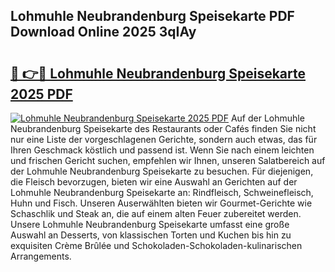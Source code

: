 ## Lohmuhle Neubrandenburg Speisekarte PDF Download Online 2025 3qIAy

# <h2><a href="http://gcc384b.nevu.top/?p=Lohmuhle+Neubrandenburg+Speisekarte">🔗 👉🔴 Lohmuhle Neubrandenburg Speisekarte 2025 PDF</a></h2>

[![Lohmuhle Neubrandenburg Speisekarte 2025 PDF](https://i.imgur.com/dBaPXMq.png)](http://gcc384b.nevu.top/?p=Lohmuhle+Neubrandenburg+Speisekarte)
Auf der Lohmuhle Neubrandenburg Speisekarte des Restaurants oder Cafés finden Sie nicht nur eine Liste der vorgeschlagenen Gerichte, sondern auch etwas, das für Ihren Geschmack köstlich und passend ist. Wenn Sie nach einem leichten und frischen Gericht suchen, empfehlen wir Ihnen, unseren Salatbereich auf der Lohmuhle Neubrandenburg Speisekarte zu besuchen. Für diejenigen, die Fleisch bevorzugen, bieten wir eine Auswahl an Gerichten auf der Lohmuhle Neubrandenburg Speisekarte an: Rindfleisch, Schweinefleisch, Huhn und Fisch. Unseren Auserwählten bieten wir Gourmet-Gerichte wie Schaschlik und Steak an, die auf einem alten Feuer zubereitet werden. Unsere Lohmuhle Neubrandenburg Speisekarte umfasst eine große Auswahl an Desserts, von klassischen Torten und Kuchen bis hin zu exquisiten Crème Brûlée und Schokoladen-Schokoladen-kulinarischen Arrangements.
